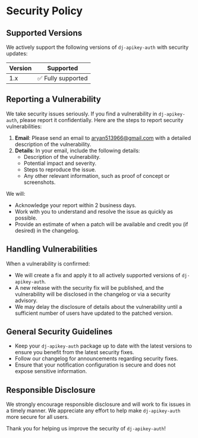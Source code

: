 # Security Policy

## Supported Versions

We actively support the following versions of `dj-apikey-auth` with security updates:

| Version   | Supported          |
| --------- | ------------------ |
| 1.x     | ✅ Fully supported  |

## Reporting a Vulnerability

We take security issues seriously. If you find a vulnerability in `dj-apikey-auth`, please report it confidentially. Here are the steps to report security vulnerabilities:

1. **Email**: Please send an email to [aryan513966@gmail.com](mailto:aryan513966@gmail.com) with a detailed description of the vulnerability.
2. **Details**: In your email, include the following details:
   - Description of the vulnerability.
   - Potential impact and severity.
   - Steps to reproduce the issue.
   - Any other relevant information, such as proof of concept or screenshots.

We will:
- Acknowledge your report within 2 business days.
- Work with you to understand and resolve the issue as quickly as possible.
- Provide an estimate of when a patch will be available and credit you (if desired) in the changelog.

## Handling Vulnerabilities

When a vulnerability is confirmed:
- We will create a fix and apply it to all actively supported versions of `dj-apikey-auth`.
- A new release with the security fix will be published, and the vulnerability will be disclosed in the changelog or via a security advisory.
- We may delay the disclosure of details about the vulnerability until a sufficient number of users have updated to the patched version.

## General Security Guidelines

- Keep your `dj-apikey-auth` package up to date with the latest versions to ensure you benefit from the latest security fixes.
- Follow our changelog for announcements regarding security fixes.
- Ensure that your notification configuration is secure and does not expose sensitive information.

## Responsible Disclosure

We strongly encourage responsible disclosure and will work to fix issues in a timely manner. We appreciate any effort to help make `dj-apikey-auth` more secure for all users.

Thank you for helping us improve the security of `dj-apikey-auth`!
